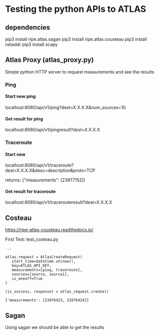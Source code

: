 # Testing the python APIs to ATLAS

## dependencies

pip3 install ripe.atlas.sagan
pip3 install ripe.atlas.cousteau
pip3 install netaddr
pip3 install scapy

## Atlas Proxy (atlas_proxy.py)
Simple python HTTP server to request measurements and see the results

### Ping

#### Start new ping
localhost:8080/api/v1/ping?dest=X.X.X.X&num_sources=10

#### Get result for ping
localhost:8080/api/v1/pingresult?dest=X.X.X.X

### Traceroute

#### Start new
localhost:8080/api/v1/traceroute?dest=X.X.X.X&desc=description&proto=TCP

returns: {"measurements": [23977152]}

#### Get result for traceroute
localhost:8080/api/v1/tracerouteresult?dest=X.X.X.X


## Costeau

https://ripe-atlas-cousteau.readthedocs.io/

First Test: test_costeau.py
 
 ```
 ...

 atlas_request = AtlasCreateRequest(
    start_time=datetime.utcnow(),
    key=ATLAS_API_KEY,
    measurements=[ping, traceroute],
    sources=[source, source1],
    is_oneoff=True
)

(is_success, response) = atlas_request.create()

{'measurements': [23976423, 23976424]}

 ```


## Sagan

Using sagan we should be able to get the results

